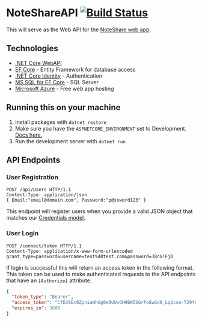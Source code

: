 # NoteShareAPI [![Build Status](https://travis-ci.org/SepSpring2017/NoteShareAPI.svg?branch=master)](https://travis-ci.org/SepSpring2017/NoteShareAPI)

This will serve as the Web API for the [NoteShare web app](https://github.com/SepSpring2017/NoteShareWeb).

## Technologies

* [.NET Core WebAPI](https://docs.microsoft.com/en-us/dotnet/core/)
* [EF Core](https://docs.microsoft.com/en-us/ef/core/) - Entity Framework for database access
* [.NET Core Identity](https://docs.microsoft.com/en-us/aspnet/core/security/authentication/identity) - Authentication
* [MS SQL for EF Core](https://docs.microsoft.com/en-us/ef/core/providers/sql-server/) - SQL Server
* [Microsoft Azure](https://portal.azure.com) - Free web app hosting

## Running this on your machine

1. Install packages with `dotnet restore`
2. Make sure you have the `ASPNETCORE_ENVIRONMENT` set to Development. [Docs here.](https://docs.microsoft.com/en-us/aspnet/core/fundamentals/environments)
3. Run the development server with `dotnet run`

## API Endpoints

### User Registration
```http
POST /api/Users HTTP/1.1
Content-Type: application/json
{ Email:"email@domain.com", Password:"p@ssword123" }
```
This endpoint will register users when you provide a valid JSON object that matches our [Credentials model](https://github.com/SepSpring2017/NoteShareAPI/blob/master/Models/Credentials.cs).

### User Login

```http
POST /connect/token HTTP/1.1
Content-Type: application/x-www-form-urlencoded
grant_type=password&username=test%40test.com&password=J8cG!FjD
```
If login is successful this will return an access token in the following format. This token can be used to make authenticated requests to the API endpoints that have an `[Authorize]` attribute.
```json
{
  "token_type": "Bearer",
  "access_token": "CfDJ8Ec0ZpniaHhGg0e0UUvOH9BWZSGrPoEwGd0_Lq2cse-T29YOq985IBiT5fEe5tTSgY1vxq2Z2ZJ7Ikwlpmh0Lrc4x9pqhqHBziUzsP_rkGZkn47TkNkOkzKCwZJZK5x-irH3HROwClFFTq0rgWdb8rZ2xriffNzsby4VwhxhN5soFD435KzmVYkdv-VuaLYo3QiSuexbRi2USVO9LK30vomAG6h2SAxZ7R-jYsXgf0f5gAmdYxg7w3yicv9v8DpUSBiGGRRfymTOnvGEsFJjGuuP8OlY5qzMs6wGaRWkOvCyV2CK_RZF_3TMs7LYCdMQ-dqWY5A03-03OmP8blKzlrKJMDZfrPQHuysbS931xxy8b3kjicfjNLmMHqzQzbUO4fecm4kY8PFnKozojDtqajfTp2bYhxS65bmVYROrswYeUWEKYR6LSdS1K__IDaLoMlLa-Wf6x1wjM2CchzgqbHRF0KEtdL5Ks88dAS44mp9BM6iUOEWyL7VkbazsBdlNciM5ZZB1_6qunufDW_tcaR8",
  "expires_in": 3600
}
```
